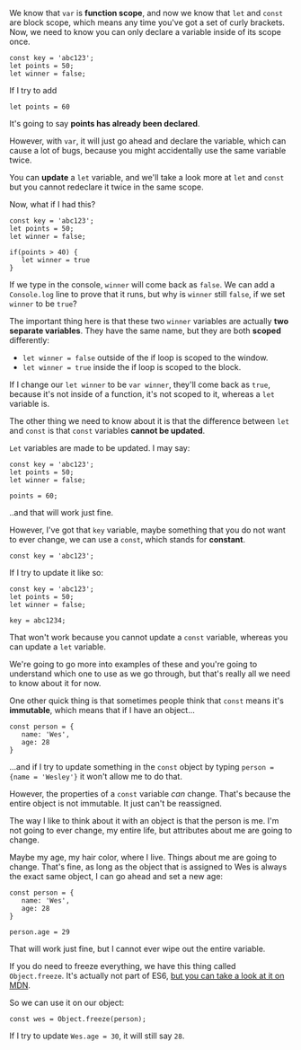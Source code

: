 We know that `var` is **function scope**, and now we know that `let` and `const` are block scope, which means any time you've got a set of curly brackets. Now, we need to know you can only declare a variable inside of its scope once.

```
const key = 'abc123';
let points = 50;
let winner = false;
   ```
If I try to add

`let points = 60`

It's going to say **points has already been declared**.

However, with `var`, it will just go ahead and declare the variable, which can cause a lot of bugs, because you might accidentally use the same variable twice.

 You can **update** a `let` variable, and we'll take a look more at `let` and `const` but you cannot redeclare it twice in the same scope.

Now, what if I had this?

```
const key = 'abc123';
let points = 50;
let winner = false;

if(points > 40) {
   let winner = true
}
```


If we type in the console, `winner` will come back as `false`. We can add a `Console.log` line to prove that it runs, but why is `winner` still `false`, if we set `winner` to be `true`?


The important thing here is that these two `winner` variables are actually **two separate variables**. They have the same name, but they are both **scoped** differently:

* `let winner = false` outside of the if loop is scoped to the window.
* `let winner = true` inside the if loop is scoped to the block.


If I change our `let winner` to be `var winner`, they'll come back as `true`, because it's not inside of a function, it's not scoped to it, whereas a `let` variable is.



 The other thing we need to know about it is that the difference between `let` and `const` is that `const` variables **cannot be updated**.

 `Let` variables are made to be updated. I may say:
  ```
  const key = 'abc123';
  let points = 50;
  let winner = false;

  points = 60;
  ```


  ..and that will work just fine.

 However, I've got that `key` variable, maybe something that you do not want to ever change, we can use a `const`, which stands for **constant**.

```
const key = 'abc123';
```

If I try to update it like so:
  ```
  const key = 'abc123';
  let points = 50;
  let winner = false;

  key = abc1234;
  ```

That won't work because you cannot update a `const` variable, whereas you can update a `let` variable.


We're going to go more into examples of these and you're going to understand which one to use as we go through, but that's really all we need to know about it for now.


 One other quick thing is that sometimes people think that `const` means it's **immutable**, which means that if I have an object...

  ```
  const person = {
     name: 'Wes',
     age: 28
  }
  ```
 ...and if I try to update something in the `const` object by typing `person = {name = 'Wesley'}` it won't allow me to do that.

 However, the properties of a `const` variable *can* change. That's because the entire object is not immutable. It just can't be reassigned.


The way I like to think about it with an object is that the person is me. I'm not going to ever change, my entire life, but attributes about me are going to change.

Maybe my age, my hair color, where I live. Things about me are going to change. That's fine, as long as the object that is assigned to Wes is always the exact same object, I can go ahead and set a new age:

  ```
  const person = {
     name: 'Wes',
     age: 28
  }

  person.age = 29
  ```

That will work just fine, but I cannot ever wipe out the entire variable.

If you do need to freeze everything, we have this thing called `Object.freeze`. It's actually not part of ES6, [but you can take a look at it on MDN](https://developer.mozilla.org/en/docs/Web/JavaScript/Reference/Global_Objects/Object/freeze).

 So we can use it on our object:

 `const wes = Object.freeze(person);`

If I try to update `Wes.age = 30`, it will still say `28`.
